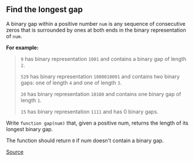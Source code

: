 ## Find the longest gap

A binary gap within a positive number `num` is any sequence of consecutive zeros that is surrounded by ones at both ends in the binary representation of `num`.

**For example:**

> `9` has binary representation `1001` and contains a binary gap of length `2`.
>
> `529` has binary representation `1000010001` and contains two binary gaps: one of length `4` and one of length `3`.
>
> `20` has binary representation `10100` and contains one binary gap of length `1`.
>
> `15` has binary representation `1111` and has 0 binary gaps.

Write `function gap(num)` that, given a positive num, returns the length of its longest binary gap.

The function should return `0` if num doesn't contain a binary gap.

[Source](https://www.codewars.com/kata/55b86beb1417eab500000051/train/python)
